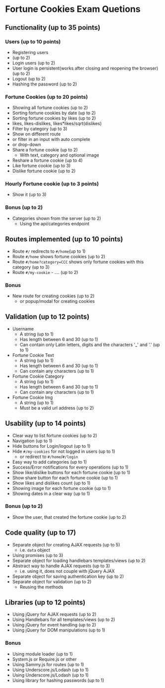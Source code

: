 # Fortune Cookies Exam Quetions

## Functionality (up to 35 points)

### Users (up to 10 points)

*   Registering users
  *   (up to 2)
*   Login users (up to 2)
*   User login is persistent(works  after closing and reopening the browser) (up to 2)
*   Logout (up to 2)
*   Hashing the password (up to 2)

### Fortune Cookies (up to 20 points)

*   Showing all fortune cookies (up to 2)
*   Sorting fortune cookies by date (up to 2)
*   Sorting fortune cookies by likes (up to 2)
  *   likes, likes-dislikes, likes*likes/sqrt(dislikes)
*   Filter by category (up to 3)
  * Show on different route
  * or filter in an input with auto complete
  * or drop-down
* Share a fortune cookie (up to 2)
  * With text, category and optional image
* Reshare a fortune cookie (up to 4)
* Like fortune cookie (up to 3)
* Dislike fortune cookie (up to 2)

### Hourly Fortune cookie (up to 3 points)

* Show it (up to 3)

### Bonus (up to 2)

* Categories shown from the server (up to 2)
  * Using the api/categories endpoint

## Routes implemented (up to 10 points)

* Route `#/` redirects to `#/home`(up to 1)
* Route `#/home` shows fortune cookies (up to 2)
* Route `#/home?category=CCC` shows only fortune cookies with this category (up to 3)
* Route `#/my-cookie` - .... (up to 2)

### Bonus
* New route for creating cookies (up to 2)
  * or popup/modal for creating cookies

## Validation (up to 12 points)

* Username
  * A string (up to 1)
  * Has length between 6 and 30 (up to 1)
  * Can contain only Latin letters, digits and the characters '\_' and '.' (up to 1)
* Fortune Cookie Text
  * A string (up to 1)
  * Has length between 6 and 30 (up to 1)
  * Can contain any characters (up to 1)
* Fortune Cookie Category
  * A string (up to 1)
  * Has length between 6 and 30 (up to 1)
  * Can contain any characters (up to 1)
* Fortune Cookie Img
  * A string (up to 1)
  * Must be a valid url address (up to 2)

## Usability (up to 14 points)

* Clear way to list fortune cookies (up to 2)
* Navigation (up to 1)
* Hide buttons for Login/logout (up to 1)
* Hide `#/my-cookies` for not logged in users (up to 1)
  * or redirect to `#/home`/`#/login`
* Easy way to add categories (up to 1)
* Success/Error notifications for every operations (up to 1)
* Show like/dislike buttons for each fortune cookie (up to 1)
* Show share button for each fortune cookie (up to 1)
* Show likes and dislikes count (up to 1)
* Showing image for each fortune cookie (up to 1)
* Showing dates in a clear way (up to 1)

### Bonus (up to 2)

* Show the user, that created the fortune cookie (up to 2)

## Code quality (up to 17)

* Separate object for creating AJAX requests (up to 5)
  * i.e. `data` object
* Using promises (up to 3)
* Separate object for loading handlebars templates/views (up to 2)
* Abstract way to handle AJAX requests (up to 3)
  * i.e. using it, does not couple with jQuery AJAX
* Separate object for saving authentication key (up to 2)
* Separate object for validation (up to 2)
  * Reusing the methods 

## Libraries (up to 12 points)

* Using jQuery for AJAX requests (up to 2)
* Using Handlebars for all templates/views (up to 2)
* Using jQuery for event handling (up to 2)
* Using jQuery for DOM manipulations (up to 1)

### Bonus
*  Using module loader (up to 1)
  * System.js or Require.js or other
*  Using Sammy.js for routes (up to 1)
*  Using Underscore.js/Lodash (up to 1)
*  Using Underscore.js/Lodash (up to 1)
*  Using library for hashing passwords (up to 1)
